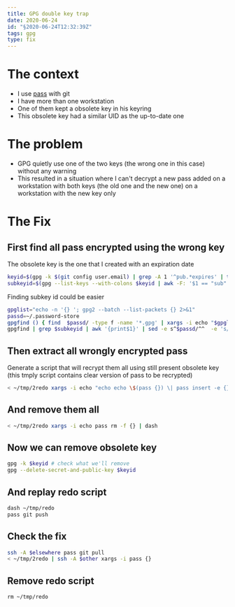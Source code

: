 ```yaml
---
title: GPG double key trap
date: 2020-06-24
id: "§2020-06-24T12:32:39Z"
tags: gpg
type: fix
---
```


[pass]: https://www.passwordstore.org/ "passwordstore.org"

# The context

- I use [pass][] with git
- I have more than one workstation
- One of them kept a obsolete key in his keyring
- This obsolete key had a similar UID as the up-to-date one

# The problem

- GPG quietly use one of the two keys (the wrong one in this case)
  without any warning
- This resulted in a situation where I can't decrypt a new pass added
  on a workstation with both keys (the old one and the new one) on a
  workstation with the new key only

# The Fix

## First find all pass encrypted using the wrong key

The obsolete key is the one that I created with an expiration date

```bash
keyid=$(gpg -k $(git config user.email) | grep -A 1 '^pub.*expires' | tail -1)
subkeyid=$(gpg --list-keys --with-colons $keyid | awk -F: '$1 == "sub" { print $5; }')
```

Finding subkey id could be easier

```bash
gpglist="echo -n '{} '; gpg2 --batch --list-packets {} 2>&1"
passd=~/.password-store
gpgfind () { find  $passd/ -type f -name '*.gpg' | xargs -i echo "$gpglist" | dash | grep  encrypted\ with; }
gpgfind | grep $subkeyid | awk '{print$1}' | sed -e s^$passd/^^  -e 's/.gpg$//' > ~/tmp/2redo
```

## Then extract all wrongly encrypted pass

Generate a script that will recrypt them all using still present
obsolete key (this tmply script contains clear version of pass to be
recrypted)

```bash
< ~/tmp/2redo xargs -i echo "echo echo \$(pass {}) \| pass insert -e {}" | dash > ~/tmp/redo
```

## And remove them all

```bash
< ~/tmp/2redo xargs -i echo pass rm -f {} | dash
```

## Now we can remove obsolete key

```bash
gpg -k $keyid # check what we'll remove
gpg --delete-secret-and-public-key $keyid
```

## And replay redo script

```bash
dash ~/tmp/redo
pass git push
```

## Check the fix

```bash
ssh -A $elsewhere pass git pull
< ~/tmp/2redo | ssh -A $other xargs -i pass {}
```

## Remove redo script

```
rm ~/tmp/redo
```

[Local Variables:]::
[indent-tabs-mode: nil]::
[End:]::
